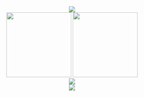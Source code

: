 <div align=center><img src="https://readme-typing-svg.herokuapp.com?font=Calibri&weight=600&size=30&duration=2000&pause=1000&color=10B704&background=ffffff&center=true&vCenter=true&width=435&lines=Welcome+to+my+Github+!"></div>

<div align="center">
<span>  </span>
<img height="170px" src="https://github-readme-stats.vercel.app/api?username=zzwu29" /><span>  </span><img height="170px" src="https://github-readme-stats.vercel.app/api/top-langs/?username=zzwu29&layout=compact&langs_count=8" />
<span>  </span>
</div>

<div align="center">
    <img  src="https://github-readme-streak-stats.herokuapp.com/?user=zzwu29" />
</div>

<div align="center">
    <img  src="https://github-readme-activity-graph.cyclic.app/graph?username=zz&theme=github" />
</div>

<!---
zzwu29/zzwu29 is a ✨ special ✨ repository because its `README.md` (this file) appears on your GitHub profile.
You can click the Preview link to take a look at your changes.
--->


